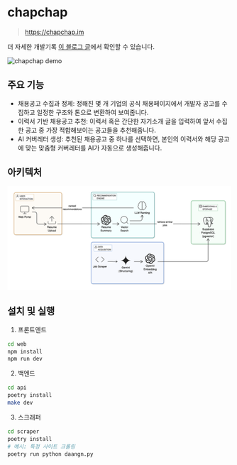 # chapchap
> https://chapchap.im

더 자세한 개발기록 [이 블로그 글](https://rokrokss.com/post/2025/05/13/개발자-채용공고-추천-서비스-찹찹-chapchap.html)에서 확인할 수 있습니다.

![chapchap demo](doc/chapchap00.gif)


## 주요 기능
 - 채용공고 수집과 정제: 정해진 몇 개 기업의 공식 채용페이지에서 개발자 공고를 수집하고 일정한 구조와 톤으로 변환하여 보여줍니다.
 - 이력서 기반 채용공고 추천: 이력서 혹은 간단한 자기소개 글을 입력하여 앞서 수집한 공고 중 가장 적합해보이는 공고들을 추천해줍니다.
 - AI 커버레터 생성: 추천된 채용공고 중 하나를 선택하면, 본인의 이력서와 해당 공고에 맞는 맞춤형 커버레터를 AI가 자동으로 생성해줍니다.

## 아키텍처

![chapchap diagram](doc/diagram.png)

## 설치 및 실행

1. 프론트엔드

```bash
cd web
npm install
npm run dev
```

2. 백엔드
```bash
cd api
poetry install
make dev
```

3. 스크래퍼
```bash
cd scraper
poetry install
# 예시: 특정 사이트 크롤링
poetry run python daangn.py
```
